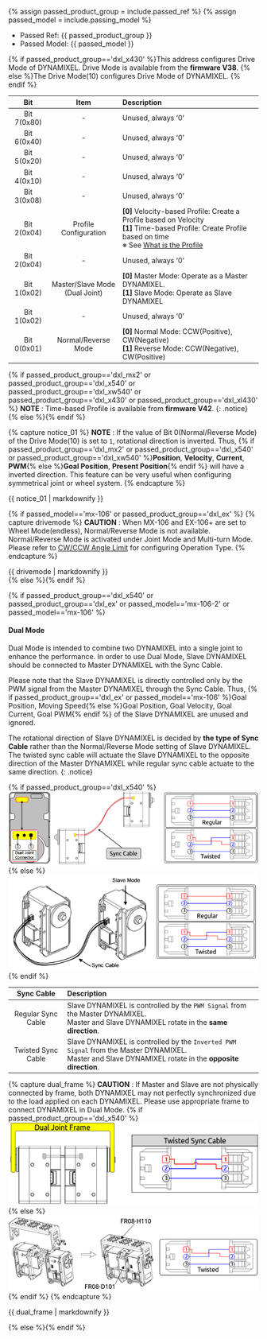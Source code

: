{% assign passed_product_group = include.passed_ref %}
{% assign passed_model = include.passing_model %}

- Passed Ref: {{ passed_product_group }}
- Passed Model: {{ passed_model }}

<!-- # Drive Mode -->

{% if passed_product_group=='dxl_x430' %}This address configures Drive Mode of DYNAMIXEL. Drive Mode is available from the **firmware V38**.
{% else %}The Drive Mode(10) configures Drive Mode of DYNAMIXEL.
{% endif %}


|     Bit     |                Item                 | Description                                                                                                                                                                                                                                                                                                                                                                                                       |
|:-----------:|:-----------------------------------:|:------------------------------------------------------------------------------------------------------------------------------------------------------------------------------------------------------------------------------------------------------------------------------------------------------------------------------------------------------------------------------------------------------------------|
| Bit 7(0x80) |                  -                  | Unused, always ‘0’                                                                                                                                                                                                                                                                                                                                                                                                |
| Bit 6(0x40) |                  -                  | Unused, always ‘0’                                                                                                                                                                                                                                                                                                                                                                                                |
| Bit 5(0x20) |                  -                  | Unused, always ‘0’                                                                                                                                                                                                                                                                                                                                                                                                |
| Bit 4(0x10) |                  -                  | Unused, always ‘0’                                                                                                                                                                                                                                                                                                                                                                                                |
| Bit 3(0x08) |                  -                  | Unused, always ‘0’                                                                                                                                                                                         |{% if passed_product_group== 'xl330' or 'dxl_x430' or passed_product_group=='dxl_x540' or passed_product_group=='dxl_xw540'or passed_product_group=='dxl_xl430' or passed_product_group=='dxl_mx2' %} |
| Bit 2(0x04) |        Profile Configuration        | **[0]** Velocity-based Profile:  Create a Profile based on Velocity<br />**[1]** Time-based Profile: Create Profile based on time <br />※ See [What is the Profile](#what-is-the-profile) |{% else %}                                                                                                                                                                                                             |
| Bit 2(0x04) |                  -                  | Unused, always ‘0’                                                                                                                                                                                          |{% endif %}{% if passed_product_group=='dxl_x540' or passed_product_group=='dxl_ex' or passed_model=='mx-106-2' or passed_model=='mx-106' %}                                                         |
| Bit 1(0x02) | Master/Slave Mode<br />(Dual Joint) | **[0]** Master Mode: Operate as a Master DYNAMIXEL.<br />**[1]** Slave Mode: Operate as Slave DYNAMIXEL                                                                                                          |{% else %}                                                                                                                                                                                      |
| Bit 1(0x02) |                  -                  | Unused, always ‘0’                                                                                                                                                                                           |{% endif %}                                                                                                                                                                                         |
| Bit 0(0x01) |         Normal/Reverse Mode         | **[0]** Normal Mode: CCW(Positive), CW(Negative)<br />**[1]** Reverse Mode: CCW(Negative), CW(Positive)                                                                                                                                                                                                                                                                                                           |

{% if passed_product_group=='dxl_mx2' or passed_product_group=='dxl_x540' or passed_product_group=='dxl_xw540' or passed_product_group=='dxl_x430' or passed_product_group=='dxl_xl430' %}
**NOTE** : Time-based Profile is available from **firmware V42**.
{: .notice}
{% else %}{% endif %}

{% capture notice_01 %}
**NOTE** : If the value of Bit 0(Normal/Reverse Mode) of the Drive Mode(10) is set to `1`, rotational direction is inverted.
Thus, {% if passed_product_group=='dxl_mx2' or passed_product_group=='dxl_x540'  or passed_product_group=='dxl_xw540' %}**Position**, **Velocity**, **Current**, **PWM**{% else %}**Goal Position**, **Present Position**{% endif %} will have a inverted direction.
This feature can be very useful when configuring symmetrical joint or wheel system.
{% endcapture %}
<div class="notice">{{ notice_01 | markdownify }}</div>

{% if passed_model=='mx-106' or passed_product_group=='dxl_ex' %}
{% capture drivemode %}
**CAUTION** : When MX-106 and EX-106+ are set to Wheel Mode(endless), Normal/Reverse Mode is not available.
Normal/Reverse Mode is activated under Joint Mode and Multi-turn Mode.
Please refer to [CW/CCW Angle Limit](#cwccw-angle-limit6-8) for configuring Operation Type.
{% endcapture %}
<div class="notice--warning">{{ drivemode | markdownify }}</div>
{% else %}{% endif %}

{% if passed_product_group=='dxl_x540' or passed_product_group=='dxl_ex' or passed_model=='mx-106-2' or passed_model=='mx-106' %}
#### Dual Mode
Dual Mode is intended to combine two DYNAMIXEL into a single joint to enhance the performance.
In order to use Dual Mode, Slave DYNAMIXEL should be connected to Master DYNAMIXEL with the Sync Cable.

Please note that the Slave DYNAMIXEL is directly controlled only by the PWM signal from the Master DYNAMIXEL through the Sync Cable.
Thus, {% if passed_product_group=='dxl_ex' or passed_model=='mx-106' %}Goal Position, Moving Speed{% else %}Goal Position, Goal Velocity, Goal Current, Goal PWM{% endif %} of the Slave DYNAMIXEL are unused and ignored.

The rotational direction of Slave DYNAMIXEL is decided by **the type of Sync Cable** rather than the Normal/Reverse Mode setting of Slave DYNAMIXEL.
The twisted sync cable will actuate the Slave DYNAMIXEL to the opposite direction of the Master DYNAMIXEL while regular sync cable actuate to the same direction.
{: .notice}

{% if passed_product_group=='dxl_x540' %}
![](/assets/images/dxl/x/x-series_dual_joint.png)
{% else %}
![](/assets/images/dxl/ex/ex-106_dual.png)
{% endif %}

|     Sync Cable     | Description                                                                                                                                               |
|:------------------:|:----------------------------------------------------------------------------------------------------------------------------------------------------------|
| Regular Sync Cable | Slave DYNAMIXEL is controlled by the `PWM Signal` from the Master DYNAMIXEL.<br>Master and Slave DYNAMIXEL rotate in the **same direction**.              |
| Twisted Sync Cable | Slave DYNAMIXEL is controlled by the `Inverted PWM Signal` from the Master DYNAMIXEL.<br>Master and Slave DYNAMIXEL rotate in the **opposite direction**. |

{% capture dual_frame %}
**CAUTION** : If Master and Slave are not physically connected by frame, both DYNAMIXEL may not perfectly synchronized due to the load applied on each DYNAMIXEL.
Please use appropriate frame to connect DYNAMIXEL in Dual Mode.
{% if passed_product_group=='dxl_x540' %}
![](/assets/images/dxl/x/x-series_dual_joint_frame.png)
{% else %}
![](/assets/images/dxl/ex/ex-106+_fr08-h110_fr08-d101.png)
{% endif %}
{% endcapture %}
<div class="notice--warning">{{ dual_frame | markdownify }}</div>

{% else %}{% endif %}
